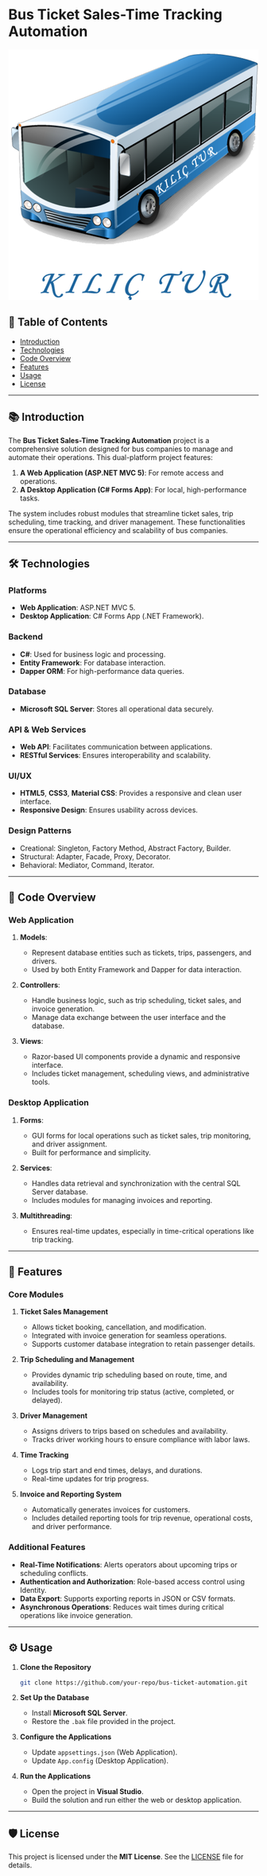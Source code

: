 # Bus Ticket Sales-Time Tracking Automation

![**Pre-Accounting Automation (Image)**](logo-icon.png)  

## 📖 Table of Contents

- [Introduction](#introduction)
- [Technologies](#technologies)
- [Code Overview](#code-overview)
- [Features](#features)
- [Usage](#usage)
- [License](#license)

---

## 📚 Introduction

The **Bus Ticket Sales-Time Tracking Automation** project is a comprehensive solution designed for bus companies to manage and automate their operations. This dual-platform project features:

1. **A Web Application (ASP.NET MVC 5)**: For remote access and operations.
2. **A Desktop Application (C# Forms App)**: For local, high-performance tasks.

The system includes robust modules that streamline ticket sales, trip scheduling, time tracking, and driver management. These functionalities ensure the operational efficiency and scalability of bus companies.

---

## 🛠️ Technologies

### **Platforms**
- **Web Application**: ASP.NET MVC 5.
- **Desktop Application**: C# Forms App (.NET Framework).

### **Backend**
- **C#**: Used for business logic and processing.
- **Entity Framework**: For database interaction.
- **Dapper ORM**: For high-performance data queries.

### **Database**
- **Microsoft SQL Server**: Stores all operational data securely.

### **API & Web Services**
- **Web API**: Facilitates communication between applications.
- **RESTful Services**: Ensures interoperability and scalability.

### **UI/UX**
- **HTML5**, **CSS3**, **Material CSS**: Provides a responsive and clean user interface.
- **Responsive Design**: Ensures usability across devices.

### **Design Patterns**
- Creational: Singleton, Factory Method, Abstract Factory, Builder.
- Structural: Adapter, Facade, Proxy, Decorator.
- Behavioral: Mediator, Command, Iterator.

---

## 📂 Code Overview

### **Web Application**

1. **Models**:
   - Represent database entities such as tickets, trips, passengers, and drivers.
   - Used by both Entity Framework and Dapper for data interaction.

2. **Controllers**:
   - Handle business logic, such as trip scheduling, ticket sales, and invoice generation.
   - Manage data exchange between the user interface and the database.

3. **Views**:
   - Razor-based UI components provide a dynamic and responsive interface.
   - Includes ticket management, scheduling views, and administrative tools.

### **Desktop Application**

1. **Forms**:
   - GUI forms for local operations such as ticket sales, trip monitoring, and driver assignment.
   - Built for performance and simplicity.

2. **Services**:
   - Handles data retrieval and synchronization with the central SQL Server database.
   - Includes modules for managing invoices and reporting.

3. **Multithreading**:
   - Ensures real-time updates, especially in time-critical operations like trip tracking.

---

## 🔧 Features

### **Core Modules**

1. **Ticket Sales Management**
   - Allows ticket booking, cancellation, and modification.
   - Integrated with invoice generation for seamless operations.
   - Supports customer database integration to retain passenger details.

2. **Trip Scheduling and Management**
   - Provides dynamic trip scheduling based on route, time, and availability.
   - Includes tools for monitoring trip status (active, completed, or delayed).

3. **Driver Management**
   - Assigns drivers to trips based on schedules and availability.
   - Tracks driver working hours to ensure compliance with labor laws.

4. **Time Tracking**
   - Logs trip start and end times, delays, and durations.
   - Real-time updates for trip progress.

5. **Invoice and Reporting System**
   - Automatically generates invoices for customers.
   - Includes detailed reporting tools for trip revenue, operational costs, and driver performance.

### **Additional Features**

- **Real-Time Notifications**: Alerts operators about upcoming trips or scheduling conflicts.
- **Authentication and Authorization**: Role-based access control using Identity.
- **Data Export**: Supports exporting reports in JSON or CSV formats.
- **Asynchronous Operations**: Reduces wait times during critical operations like invoice generation.

---

## ⚙️ Usage

1. **Clone the Repository**
   ```bash
   git clone https://github.com/your-repo/bus-ticket-automation.git
   ```

2. **Set Up the Database**
   - Install **Microsoft SQL Server**.
   - Restore the `.bak` file provided in the project.

3. **Configure the Applications**
   - Update `appsettings.json` (Web Application).
   - Update `App.config` (Desktop Application).

4. **Run the Applications**
   - Open the project in **Visual Studio**.
   - Build the solution and run either the web or desktop application.


---

## 🛡️ License

This project is licensed under the **MIT License**. See the [LICENSE](LICENSE) file for details.
